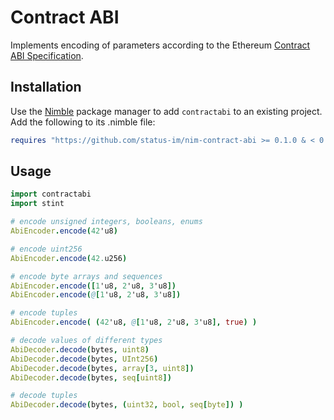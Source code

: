 Contract ABI
============

Implements encoding of parameters according to the Ethereum
[Contract ABI Specification][1].

Installation
------------

Use the [Nimble][2] package manager to add `contractabi` to an existing project.
Add the following to its .nimble file:

```nim
requires "https://github.com/status-im/nim-contract-abi >= 0.1.0 & < 0.2.0"
```

Usage
-----

```nim
import contractabi
import stint

# encode unsigned integers, booleans, enums
AbiEncoder.encode(42'u8)

# encode uint256
AbiEncoder.encode(42.u256)

# encode byte arrays and sequences
AbiEncoder.encode([1'u8, 2'u8, 3'u8])
AbiEncoder.encode(@[1'u8, 2'u8, 3'u8])

# encode tuples
AbiEncoder.encode( (42'u8, @[1'u8, 2'u8, 3'u8], true) )

# decode values of different types
AbiDecoder.decode(bytes, uint8)
AbiDecoder.decode(bytes, UInt256)
AbiDecoder.decode(bytes, array[3, uint8])
AbiDecoder.decode(bytes, seq[uint8])

# decode tuples
AbiDecoder.decode(bytes, (uint32, bool, seq[byte]) )
```

[1]: https://docs.soliditylang.org/en/latest/abi-spec.html
[2]: https://github.com/nim-lang/nimble

